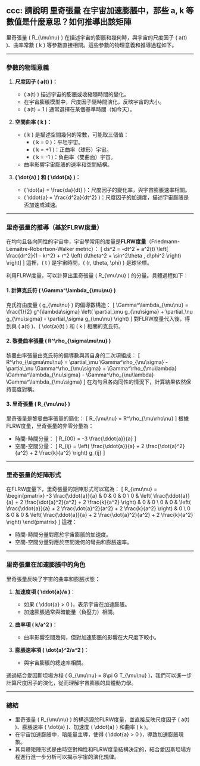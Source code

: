 ## ccc: 請說明 里奇張量   在宇宙加速膨脹中，那些 a, k 等數值是什麼意思？如何推導出該矩陣

里奇張量 \( R_{\mu\nu} \) 在描述宇宙的膨脹和幾何時，與宇宙的尺度因子 \( a(t) \)、曲率常數 \( k \) 等參數直接相關。這些參數的物理意義和推導過程如下。

---

### **參數的物理意義**
1. **尺度因子 \( a(t) \)：**
   - \( a(t) \) 描述宇宙的膨脹或收縮隨時間的變化。
   - 在宇宙膨脹模型中，尺度因子隨時間演化，反映宇宙的大小。
   - \( a(t) = 1 \) 通常選擇在某個基準時間（如今天）。

2. **空間曲率 \( k \)：**
   - \( k \) 是描述空間幾何的常數，可能取三個值：
     - \( k = 0 \)：平坦宇宙。
     - \( k = +1 \)：正曲率（球形）宇宙。
     - \( k = -1 \)：負曲率（雙曲面）宇宙。
   - 曲率影響宇宙膨脹的速率和空間結構。

3. **\( \dot{a} \) 和 \( \ddot{a} \)：**
   - \( \dot{a} = \frac{da}{dt} \)：尺度因子的變化率，與宇宙膨脹速率相關。
   - \( \ddot{a} = \frac{d^2a}{dt^2} \)：尺度因子的加速度，描述宇宙膨脹是否加速或減速。

---

### **里奇張量的推導（基於FLRW度量）**
在均勻且各向同性的宇宙中，宇宙學常用的度量是**FLRW度量**（Friedmann-Lemaître-Robertson-Walker metric）：
\[
ds^2 = -dt^2 + a^2(t) \left[ \frac{dr^2}{1 - kr^2} + r^2 \left( d\theta^2 + \sin^2\theta \, d\phi^2 \right) \right]
\]
這裡，\( t \) 是宇宙時間，\( (r, \theta, \phi) \) 是球坐標。

利用FLRW度量，可以計算出里奇張量 \( R_{\mu\nu} \) 的分量。具體過程如下：

#### 1. **計算克氏符 \( \Gamma^\lambda_{\mu\nu} \)**
克氏符由度量 \( g_{\mu\nu} \) 的偏導數構造：
\[
\Gamma^\lambda_{\mu\nu} = \frac{1}{2} g^{\lambda\sigma} \left( \partial_\mu g_{\nu\sigma} + \partial_\nu g_{\mu\sigma} - \partial_\sigma g_{\mu\nu} \right)
\]
對FLRW度量代入後，得到與 \( a(t) \)、\( \dot{a}(t) \) 和 \( k \) 相關的克氏符。

#### 2. **黎曼曲率張量 \( R^\rho_{\sigma\mu\nu} \)**
黎曼曲率張量由克氏符的偏導數與其自身的二次項組成：
\[
R^\rho_{\sigma\mu\nu} = \partial_\mu \Gamma^\rho_{\nu\sigma} - \partial_\nu \Gamma^\rho_{\mu\sigma} + \Gamma^\rho_{\mu\lambda} \Gamma^\lambda_{\nu\sigma} - \Gamma^\rho_{\nu\lambda} \Gamma^\lambda_{\mu\sigma}
\]
在均勻且各向同性的情況下，計算結果依然保持高度對稱。

#### 3. **里奇張量 \( R_{\mu\nu} \)**
里奇張量是黎曼曲率張量的簡化：
\[
R_{\mu\nu} = R^\rho_{\mu\rho\nu}
\]
根據FLRW度量，里奇張量的非零分量為：
- 時間-時間分量：
  \[
  R_{00} = -3 \frac{\ddot{a}}{a}
  \]
- 空間-空間分量：
  \[
  R_{ij} = \left( \frac{\ddot{a}}{a} + 2 \frac{\dot{a}^2}{a^2} + 2 \frac{k}{a^2} \right) g_{ij}
  \]

---

### **里奇張量的矩陣形式**
在FLRW度量下，里奇張量的矩陣形式可以寫為：
\[
R_{\mu\nu} =
\begin{pmatrix}
-3 \frac{\ddot{a}}{a} & 0 & 0 & 0 \\
0 & \left( \frac{\ddot{a}}{a} + 2 \frac{\dot{a}^2}{a^2} + 2 \frac{k}{a^2} \right) & 0 & 0 \\
0 & 0 & \left( \frac{\ddot{a}}{a} + 2 \frac{\dot{a}^2}{a^2} + 2 \frac{k}{a^2} \right) & 0 \\
0 & 0 & 0 & \left( \frac{\ddot{a}}{a} + 2 \frac{\dot{a}^2}{a^2} + 2 \frac{k}{a^2} \right)
\end{pmatrix}
\]
這裡：
- 時間-時間分量對應於宇宙膨脹的加速度。
- 空間-空間分量對應於空間幾何的彎曲和膨脹速率。

---

### **里奇張量在加速膨脹中的角色**
里奇張量反映了宇宙的曲率和膨脹狀態：
1. **加速度項 \( \ddot{a}/a \)**：
   - 如果 \( \ddot{a} > 0 \)，表示宇宙在加速膨脹。
   - 加速膨脹通常與暗能量（負壓力）相關。

2. **曲率項 \( k/a^2 \)**：
   - 曲率影響空間幾何，但對加速膨脹的影響在大尺度下較小。

3. **膨脹速率項 \( \dot{a}^2/a^2 \)**：
   - 與宇宙膨脹的總速率相關。

通過結合愛因斯坦場方程 \( G_{\mu\nu} = 8\pi G T_{\mu\nu} \)，我們可以進一步計算尺度因子的演化，從而理解宇宙膨脹的具體動力學。

---

### **總結**
- 里奇張量 \( R_{\mu\nu} \) 的構造源於FLRW度量，並直接反映尺度因子 \( a(t) \)、膨脹速率 \( \dot{a} \)、加速度 \( \ddot{a} \) 和曲率 \( k \)。
- 在宇宙加速膨脹中，暗能量主導，使得 \( \ddot{a} > 0 \)，導致加速膨脹現象。
- 其具體矩陣形式是由時空對稱性和FLRW度量結構決定的，結合愛因斯坦場方程進行進一步分析可以揭示宇宙的演化規律。